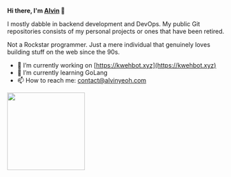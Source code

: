 **Hi there, I'm [Alvin](https://github.com/xenodus) 👋**

I mostly dabble in backend development and DevOps. My public Git repositories consists of my personal projects or ones that have been retired.

Not a Rockstar programmer. Just a mere individual that genuinely loves building stuff on the web since the 90s.

- 🔭 I’m currently working on [https://kwehbot.xyz](https://kwehbot.xyz)
- 🌱 I’m currently learning GoLang
- 📫 How to reach me: [contact@alvinyeoh.com](mailto:contact@alvinyeoh.com)

<img height="180em" src="https://github-readme-stats.vercel.app/api?username=xenodus&show_icons=true&hide_border=true&&count_private=true&include_all_commits=true" />
